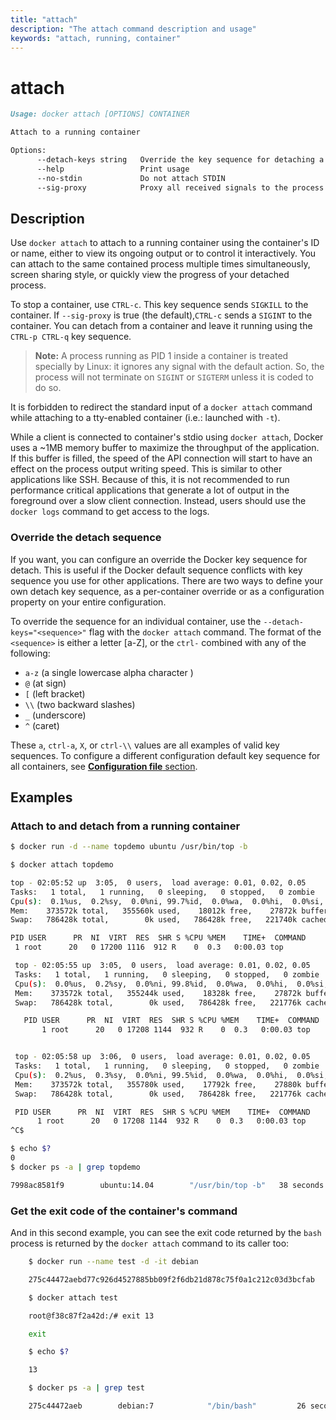 ```yaml
---
title: "attach"
description: "The attach command description and usage"
keywords: "attach, running, container"
---
```


<!-- This file is maintained within the docker/docker Github
     repository at https://github.com/docker/docker/. Make all
     pull requests against that repo. If you see this file in
     another repository, consider it read-only there, as it will
     periodically be overwritten by the definitive file. Pull
     requests which include edits to this file in other repositories
     will be rejected.
-->

# attach

```markdown
Usage: docker attach [OPTIONS] CONTAINER

Attach to a running container

Options:
      --detach-keys string   Override the key sequence for detaching a container
      --help                 Print usage
      --no-stdin             Do not attach STDIN
      --sig-proxy            Proxy all received signals to the process (default true)
```

## Description

Use `docker attach` to attach to a running container using the container's ID
or name, either to view its ongoing output or to control it interactively.
You can attach to the same contained process multiple times simultaneously,
screen sharing style, or quickly view the progress of your detached process.

To stop a container, use `CTRL-c`. This key sequence sends `SIGKILL` to the
container. If `--sig-proxy` is true (the default),`CTRL-c` sends a `SIGINT` to
the container. You can detach from a container and leave it running using the
 `CTRL-p CTRL-q` key sequence.

> **Note:**
> A process running as PID 1 inside a container is treated specially by
> Linux: it ignores any signal with the default action. So, the process
> will not terminate on `SIGINT` or `SIGTERM` unless it is coded to do
> so.

It is forbidden to redirect the standard input of a `docker attach` command
while attaching to a tty-enabled container (i.e.: launched with `-t`).

While a client is connected to container's stdio using `docker attach`, Docker
uses a ~1MB memory buffer to maximize the throughput of the application. If
this buffer is filled, the speed of the API connection will start to have an
effect on the process output writing speed. This is similar to other
applications like SSH. Because of this, it is not recommended to run
performance critical applications that generate a lot of output in the
foreground over a slow client connection. Instead, users should use the
`docker logs` command to get access to the logs.

### Override the detach sequence

If you want, you can configure an override the Docker key sequence for detach.
This is useful if the Docker default sequence conflicts with key sequence you
use for other applications. There are two ways to define your own detach key
sequence, as a per-container override or as a configuration property on  your
entire configuration.

To override the sequence for an individual container, use the
`--detach-keys="<sequence>"` flag with the `docker attach` command. The format of
the `<sequence>` is either a letter [a-Z], or the `ctrl-` combined with any of
the following:

* `a-z` (a single lowercase alpha character )
* `@` (at sign)
* `[` (left bracket)
* `\\` (two backward slashes)
*  `_` (underscore)
* `^` (caret)

These `a`, `ctrl-a`, `X`, or `ctrl-\\` values are all examples of valid key
sequences. To configure a different configuration default key sequence for all
containers, see [**Configuration file** section](cli.md#configuration-files).

## Examples

### Attach to and detach from a running container

```bash
$ docker run -d --name topdemo ubuntu /usr/bin/top -b

$ docker attach topdemo

top - 02:05:52 up  3:05,  0 users,  load average: 0.01, 0.02, 0.05
Tasks:   1 total,   1 running,   0 sleeping,   0 stopped,   0 zombie
Cpu(s):  0.1%us,  0.2%sy,  0.0%ni, 99.7%id,  0.0%wa,  0.0%hi,  0.0%si,  0.0%st
Mem:    373572k total,   355560k used,    18012k free,    27872k buffers
Swap:   786428k total,        0k used,   786428k free,   221740k cached

PID USER      PR  NI  VIRT  RES  SHR S %CPU %MEM    TIME+  COMMAND
 1 root      20   0 17200 1116  912 R    0  0.3   0:00.03 top

 top - 02:05:55 up  3:05,  0 users,  load average: 0.01, 0.02, 0.05
 Tasks:   1 total,   1 running,   0 sleeping,   0 stopped,   0 zombie
 Cpu(s):  0.0%us,  0.2%sy,  0.0%ni, 99.8%id,  0.0%wa,  0.0%hi,  0.0%si,  0.0%st
 Mem:    373572k total,   355244k used,    18328k free,    27872k buffers
 Swap:   786428k total,        0k used,   786428k free,   221776k cached

   PID USER      PR  NI  VIRT  RES  SHR S %CPU %MEM    TIME+  COMMAND
       1 root      20   0 17208 1144  932 R    0  0.3   0:00.03 top


 top - 02:05:58 up  3:06,  0 users,  load average: 0.01, 0.02, 0.05
 Tasks:   1 total,   1 running,   0 sleeping,   0 stopped,   0 zombie
 Cpu(s):  0.2%us,  0.3%sy,  0.0%ni, 99.5%id,  0.0%wa,  0.0%hi,  0.0%si,  0.0%st
 Mem:    373572k total,   355780k used,    17792k free,    27880k buffers
 Swap:   786428k total,        0k used,   786428k free,   221776k cached

 PID USER      PR  NI  VIRT  RES  SHR S %CPU %MEM    TIME+  COMMAND
      1 root      20   0 17208 1144  932 R    0  0.3   0:00.03 top
^C$

$ echo $?
0
$ docker ps -a | grep topdemo

7998ac8581f9        ubuntu:14.04        "/usr/bin/top -b"   38 seconds ago      Exited (0) 21 seconds ago                          topdemo
```

### Get the exit code of the container's command

And in this second example, you can see the exit code returned by the `bash`
process is returned by the `docker attach` command to its caller too:

```bash
    $ docker run --name test -d -it debian

    275c44472aebd77c926d4527885bb09f2f6db21d878c75f0a1c212c03d3bcfab

    $ docker attach test

    root@f38c87f2a42d:/# exit 13

    exit

    $ echo $?

    13

    $ docker ps -a | grep test

    275c44472aeb        debian:7            "/bin/bash"         26 seconds ago      Exited (13) 17 seconds ago                         test
```

